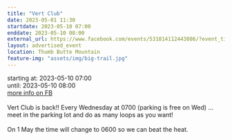```yaml
---
title: "Vert Club"
date: 2023-05-01 11:30
startdate: 2023-05-10 07:00
enddate: 2023-05-10 08:00
external_url: https://www.facebook.com/events/531814112443086/?event_time_id=531814139109750
layout: advertised_event
location: Thumb Butte Mountain
feature-img: "assets/img/big-trail.jpg"
---
```


starting at: 2023-05-10 07:00<br>until: 2023-05-10 08:00<br><a href="https://www.facebook.com/events/531814112443086/?event_time_id=531814139109750">more info on FB</a><br><br>Vert Club is back!! Every Wednesday at 0700 (parking is free on Wed) … meet in the parking lot and do as many loops as you want!<br>
  <br>
  On 1 May the time will change to 0600 so we can beat the heat.<br>
  <br>
  
